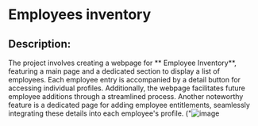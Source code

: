 
# Employees inventory
## Description: 
The project involves creating a webpage for ** Employee Inventory**, featuring a main page and a dedicated section to display a list of employees. Each employee entry is accompanied by a detail button for accessing individual profiles. Additionally, the webpage facilitates future employee additions through a streamlined process. Another noteworthy feature is a dedicated page for adding employee entitlements, seamlessly integrating these details into each employee's profile.
("![image](https://github.com/MayaNikfar/employee-inventory/assets/157966035/42a18405-5f0d-491f-92e8-a36a9ffc9c5b")
